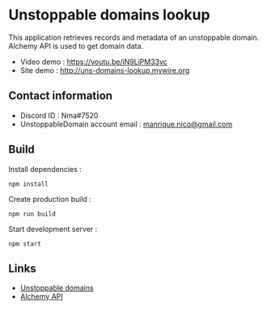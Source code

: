 # Unstoppable domains lookup
This application retrieves records and metadata of an unstoppable domain. Alchemy API is used to get domain data.

* Video demo : https://youtu.be/iN9LiPM33vc
* Site demo : http://uns-domains-lookup.mywire.org

## Contact information

* Discord ID : Nma#7520
* UnstoppableDomain account email : manrique.nico@gmail.com

## Build

Install dependencies :
```
npm install
```

Create production build :
```
npm run build
```

Start development server :
```
npm start
```

## Links

* [Unstoppable domains](https://unstoppabledomains.com/) 
* [Alchemy API](https://docs.alchemy.com/alchemy/enhanced-apis/unstoppable-domains-apis)